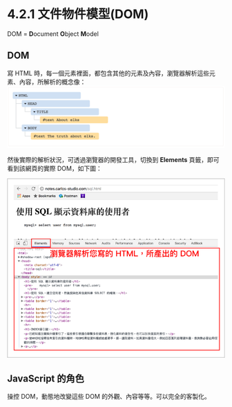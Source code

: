 # 4.2.1 文件物件模型\(DOM\)

DOM = **D**ocument **O**bject **M**odel

## DOM

寫 HTML 時，每一個元素裡面，都包含其他的元素及內容，瀏覽器解析這些元素、內容，所解析的概念像：![](../../.gitbook/assets/dom_tree.png)

然後實際的解析狀況，可透過瀏覽器的開發工具，切換到 **Elements** 頁籤，即可看到該網頁的實際 DOM，如下圖：

![](../../.gitbook/assets/dom_tree2.png)

## JavaScript 的角色

操控 DOM，動態地改變這些 DOM 的外觀、內容等等。可以完全的客製化。

